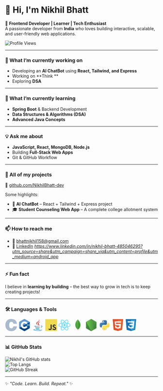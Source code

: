 # 👋 Hi, I'm Nikhil Bhatt  

🚀 **Frontend Developer | Learner | Tech Enthusiast**  
A passionate developer from **India** who loves building interactive, scalable, and user-friendly web applications.  

![Profile Views](https://komarev.com/ghpvc/?username=NikhilBhatt-dev&label=Profile%20Views&color=blue&style=flat)  

---

### 🔭 What I’m currently working on
- Developing an **AI ChatBot** using **React, Tailwind, and Express**  
- Working on **Think **  
- Exploring **DSA**  

---

### 🌱 What I’m currently learning
- **Spring Boot** & Backend Development  
- **Data Structures & Algorithms (DSA)**  
- **Advanced Java Concepts** 

---

### 💡 Ask me about
- **JavaScript, React, MongoDB, Node.js**  
- Building **Full-Stack Web Apps**  
- Git & GitHub Workflow  
   

---

### 📂 All of my projects
🔗 [github.com/NikhilBhatt-dev](https://github.com/NikhilBhatt-dev)  

Some highlights:  
- 🤖 **AI ChatBot** – React + Tailwind + Express project  
- 🎓 **Student Counseling Web App** – A complete college allotment system  
   

---

### 📫 How to reach me
- 📧 [bhattnikhil158@gmail.com](mailto:bhattnikhil158@gmail.com)  
- 💼 [LinkedIn](https://www.linkedin.com) *https://www.linkedin.com/in/nikhil-bhatt-485046295?utm_source=share&utm_campaign=share_via&utm_content=profile&utm_medium=android_app*  

---

### ⚡ Fun fact
I believe in **learning by building** – the best way to grow in tech is to keep creating projects!  

---

### 🛠️ Languages & Tools
<p align="left">
<img src="https://raw.githubusercontent.com/devicons/devicon/master/icons/c/c-original.svg" alt="C" width="40" height="40"/>
<img src="https://raw.githubusercontent.com/devicons/devicon/master/icons/cplusplus/cplusplus-original.svg" alt="C++" width="40" height="40"/>
<img src="https://raw.githubusercontent.com/devicons/devicon/master/icons/java/java-original.svg" alt="Java" width="40" height="40"/>
<img src="https://raw.githubusercontent.com/devicons/devicon/master/icons/javascript/javascript-original.svg" alt="JavaScript" width="40" height="40"/>
<img src="https://raw.githubusercontent.com/devicons/devicon/master/icons/react/react-original.svg" alt="React" width="40" height="40"/>
<img src="https://raw.githubusercontent.com/devicons/devicon/master/icons/mongodb/mongodb-original.svg" alt="MongoDB" width="40" height="40"/>
<img src="https://raw.githubusercontent.com/devicons/devicon/master/icons/nodejs/nodejs-original.svg" alt="Node.js" width="40" height="40"/>
<img src="https://raw.githubusercontent.com/devicons/devicon/master/icons/python/python-original.svg" alt="Python" width="40" height="40"/>
<img src="https://raw.githubusercontent.com/devicons/devicon/master/icons/html5/html5-original.svg" alt="HTML" width="40" height="40"/>
<img src="https://raw.githubusercontent.com/devicons/devicon/master/icons/css3/css3-original.svg" alt="CSS" width="40" height="40"/>
</p>

---

### 📊 GitHub Stats
![Nikhil's GitHub stats](https://github-readme-stats.vercel.app/api?username=NikhilBhatt-dev&show_icons=true&theme=radical)  
![Top Langs](https://github-readme-stats.vercel.app/api/top-langs/?username=NikhilBhatt-dev&layout=compact&theme=radical)  
![GitHub Streak](https://github-readme-streak-stats.herokuapp.com/?user=NikhilBhatt-dev&theme=radical)  

---

✨ *"Code. Learn. Build. Repeat."* ✨
